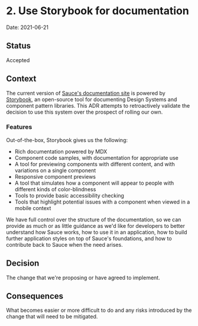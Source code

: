 # 2. Use Storybook for documentation

Date: 2021-06-21

## Status

Accepted

## Context

The current version of [Sauce's documentation site](https://sauce.raspberrypi.org) is powered by [Storybook](https://storybook.js.org/), an open-source tool for documenting Design Systems and component pattern libraries. This ADR attempts to retroactively validate the decision to use this system over the prospect of rolling our own.

### Features

Out-of-the-box, Storybook gives us the following:

* Rich documentation powered by MDX
* Component code samples, with documentation for appropriate use
* A tool for previewing components with different content, and with variations on a single component
* Responsive component previews
* A tool that simulates how a component will appear to people with different kinds of color-blindness
* Tools to provide basic accessibility checking
* Tools that highlight potential issues with a component when viewed in a mobile context

We have full control over the structure of the documentation, so we can provide as much or as little guidance as we'd like for developers to better understand how Sauce works, how to use it in an application, how to build further application styles on top of Sauce's foundations, and how to contribute back to Sauce when the need arises.



## Decision

The change that we're proposing or have agreed to implement.

## Consequences

What becomes easier or more difficult to do and any risks introduced by the change that will need to be mitigated.
